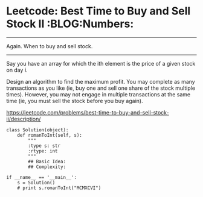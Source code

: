 # Leetcode: Best Time to Buy and Sell Stock II     :BLOG:Numbers:


---

Again. When to buy and sell stock.  

---

Say you have an array for which the ith element is the price of a given stock on day i.  

Design an algorithm to find the maximum profit. You may complete as many transactions as you like (ie, buy one and sell one share of the stock multiple times). However, you may not engage in multiple transactions at the same time (ie, you must sell the stock before you buy again).  

<https://leetcode.com/problems/best-time-to-buy-and-sell-stock-ii/description/>  

    class Solution(object):
        def romanToInt(self, s):
            """
            :type s: str
            :rtype: int
            """
            ## Basic Idea:
            ## Complexity:
    
    if __name__ == '__main__':
        s = Solution()
        # print s.romanToInt("MCMXCVI")